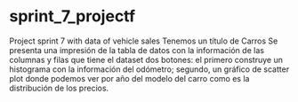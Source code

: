 # sprint_7_projectf
Project sprint 7 with data of vehicle sales
Tenemos un título de Carros 
Se presenta una impresión de la tabla de datos con la información de las columnas y filas que tiene el dataset
dos botones: el primero construye un histograma con la información del odómetro; segundo, un gráfico de scatter plot donde podemos ver por año del modelo del carro como es la distribución de los precios.
